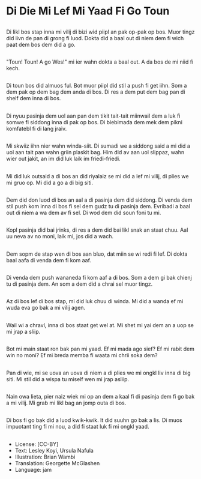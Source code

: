 # Di Die Mi Lef Mi Yaad Fi Go Toun

##
Di likl bos stap inna mi vilij di bizi wid piipl an pak op-pak op bos. Muor tingz did iivn de pan di grong fi luod. Dokta did a baal out di niem dem fi wich paat dem bos dem did a go.

##
"Toun! Toun! A go Wes!" mi ier wahn dokta a baal out. A da bos de mi niid fi kech.

##
Di toun bos did almuos ful. Bot muor piipl did stil a push fi get iihn. Som a dem pak op dem bag dem anda di bos. Di res a dem put dem bag pan di shelf dem inna di bos.

##
Di nyuu pasinja dem uol aan pan dem tikit tait-tait miinwail dem a luk fi somwe fi siddong inna di pak op bos. Di biebimada dem mek dem pikni komfatebl fi di lang jraiv.

##
Mi skwiiz iihn nier wahn winda-siit. Di sumadi we a siddong said a mi did a uol aan tait pan wahn griin plaskit bag. Him did av aan uol slippaz, wahn wier out jakit, an im did luk laik im friedi-friedi.

##
Mi did luk outsaid a di bos an did riyalaiz se mi did a lef mi vilij, di plies we mi gruo op. Mi did a go a di big siti.

##
Dem did don luod di bos an aal a di pasinja dem did siddong. Di venda dem stil push kom inna di bos fi sel dem gudz tu di pasinja dem. Evribadi a baal out di niem a wa dem av fi sel. Di wod dem did soun foni tu mi.

##
Kopl pasinja did bai jrinks, di res a dem did bai likl snak an staat chuu. Aal uu neva av no moni, laik mi, jos did a wach.

##
Dem sopm de stap wen di bos aan bluo, dat miin se wi redi fi lef. Di dokta baal aafa di venda dem fi kom aaf.

##
Di venda dem push wananeda fi kom aaf a di bos. Som a dem gi bak chienj tu di pasinja dem. An som a dem did a chrai sel muor tingz.

##
Az di bos lef di bos stap, mi did luk chuu di winda. Mi did a wanda ef mi wuda eva go bak a mi vilij agen.

##
Wail wi a chravl, inna di bos staat get wel at. Mi shet mi yai dem an a uop se mi jrap a sliip.

##
Bot mi main staat ron bak pan mi yaad. Ef mi mada ago sief? Ef mi rabit dem win no moni? Ef mi breda memba fi waata mi chrii soka dem?

##
Pan di wie, mi se uova an uova di niem a di plies we mi ongkl liv inna di big siti. Mi stil did a wispa tu miself wen mi jrap asliip.

##
Nain owa lieta, pier naiz wiek mi op an dem a kaal fi di pasinja dem fi go bak a mi vilij. Mi grab mi likl bag an jomp outa di bos.

##
Di bos fi go bak did a luod kwik-kwik. It did suuhn go bak a Iis. Di muos impuotant ting fi mi nou, a did fi staat luk fi mi ongkl yaad.

##
* License: [CC-BY]
* Text: Lesley Koyi, Ursula Nafula
* Illustration: Brian Wambi
* Translation: Georgette McGlashen
* Language: jam
